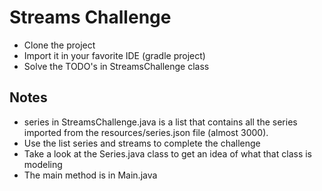 # Streams Challenge
- Clone the project 
- Import it in your favorite IDE (gradle project)
- Solve the TODO's in StreamsChallenge class

## Notes
- series in StreamsChallenge.java is a list that contains all the series imported from the resources/series.json file (almost 3000). 
- Use the list series and streams to complete the challenge
- Take a look at the Series.java class to get an idea of what that class is modeling
- The main method is in Main.java 
